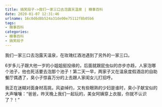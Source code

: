 ```yaml
---
title: 搞笑段子->我们一家三口去泡露天温泉 | 糗事百科
date: 2020-01-07 12:31:46
urlname: 16c0d6d8b524a31de00e75112f8b05b6
tags: 
- 糗事百科
categories:
- 糗事百科
- 搞笑段子
---
```

我们一家三口去泡露天温泉，在玫瑰红酒池遇到了另外的一家三口。

6岁多儿子跟大他一岁的小姐姐挺投缘的，后面就跟屁虫似的亦步亦趋，人家泡哪个池子，他也死活要去泡那个池子！第二天一早，两家子又在温泉度假酒店的自助餐厅偶遇了，臭小子惊喜万分的上去跟人家闺女儿打招呼。

我正在迷糊对面身材高挑，风姿绰约，又有些眼熟的少妇是谁时，臭小子献宝似的大声嚷嚷：“爸爸，昨天晚上我们一起玩的，美女阿姨穿上衣服，你就不认识了？！”



